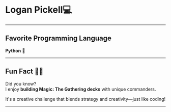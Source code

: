 # Logan Pickell💻

---

## Favorite Programming Language 
**Python** 🐍 

---

## Fun Fact 🎴✨
Did you know?  
I enjoy **building Magic: The Gathering decks** with unique commanders. 

It's a creative challenge that blends strategy and creativity—just like coding!

---